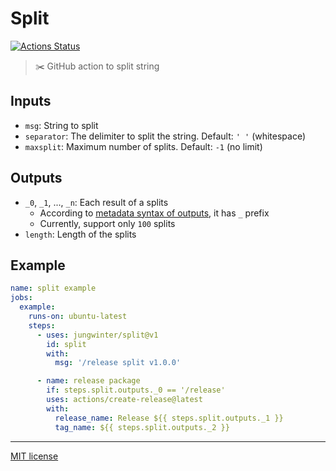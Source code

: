 # Split

[![Actions Status](https://github.com/jungwinter/split/workflows/ci/badge.svg)](https://github.com/jungwinter/split/actions)

> ✂️ GitHub action to split string

## Inputs

- `msg`: String to split
- `separator`: The delimiter to split the string. Default: `' '` (whitespace)
- `maxsplit`: Maximum number of splits. Default: `-1` (no limit)

## Outputs

- `_0`, `_1`, ..., `_n`: Each result of a splits
  - According to [metadata syntax of outputs], it has `_` prefix
  - Currently, support only `100` splits
- `length`: Length of the splits

## Example

```yaml
name: split example
jobs:
  example:
    runs-on: ubuntu-latest
    steps:
      - uses: jungwinter/split@v1
        id: split
        with:
          msg: '/release split v1.0.0'

      - name: release package
        if: steps.split.outputs._0 == '/release'
        uses: actions/create-release@latest
        with:
          release_name: Release ${{ steps.split.outputs._1 }}
          tag_name: ${{ steps.split.outputs._2 }}
```

---

[MIT license]


[MIT license]: LICENSE
[metadata syntax of outputs]: https://help.github.com/en/actions/building-actions/metadata-syntax-for-github-actions#outputsoutput_id
